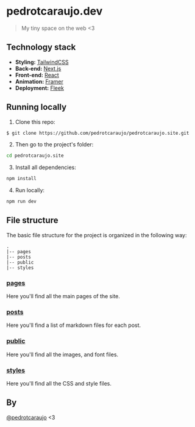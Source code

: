 # pedrotcaraujo.dev

> My tiny space on the web <3

## Technology stack

- **Styling:** [TailwindCSS](https://tailwindcss.com/)
- **Back-end:** [Next.js](https://nextjs.org/)
- **Front-end:** [React](https://reactjs.org/)
- **Animation:** [Framer](https://www.framer.com/docs/animation/)
- **Deployment:** [Fleek](https://fleek.co/)

## Running locally

1. Clone this repo:

```sh
$ git clone https://github.com/pedrotcaraujo/pedrotcaraujo.site.git
```

2. Then go to the project's folder:

```sh
cd pedrotcaraujo.site
```

3. Install all dependencies:

```sh
npm install
```

4. Run locally:

```sh
npm run dev
```

## File structure

The basic file structure for the project is organized in the following way:

```
.
|-- pages
|-- posts
|-- public
|-- styles
```

### [pages](https://github.com/pedrotcaraujo/pedrotcaraujo.site/tree/develop/pages)

Here you'll find all the main pages of the site.

### [posts](https://github.com/pedrotcaraujo/pedrotcaraujo.site/tree/develop/posts)

Here you'll find a list of markdown files for each post.

### [public](https://github.com/pedrotcaraujo/pedrotcaraujo.site/tree/develop/public)

Here you'll find all the images, and font files.

### [styles](https://github.com/pedrotcaraujo/pedrotcaraujo.site/tree/develop/styles)

Here you'll find all the CSS and style files.

## By

[@pedrotcaraujo](https://twitter.com/pedrotcaraujo) <3
